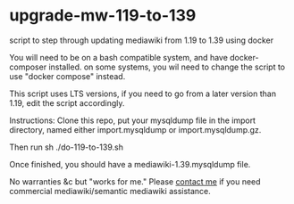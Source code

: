 # upgrade-mw-119-to-139

script to step through updating mediawiki from 1.19 to 1.39 using docker

You will need to be on a bash compatible system, and have docker-composer
installed. on some systems, you wil need to change the script to use "docker
compose" instead.

This script uses LTS versions, if you need to go from a later version than 1.19, edit the script accordingly.


Instructions: Clone this repo, put your mysqldump file in the import directory, named either import.mysqldump or import.mysqldump.gz.

Then run sh ./do-119-to-139.sh

Once finished, you should have a mediawiki-1.39.mysqldump file.

No warranties &c but "works for me."  Please [contact me](https://zooid.org/~vid) if you need commercial mediawiki/semantic mediawiki assistance. 


